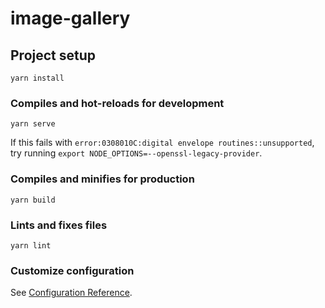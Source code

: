 # image-gallery

## Project setup
```
yarn install
```

### Compiles and hot-reloads for development
```
yarn serve
```
If this fails with `error:0308010C:digital envelope routines::unsupported`, try running `export NODE_OPTIONS=--openssl-legacy-provider`.

### Compiles and minifies for production
```
yarn build
```

### Lints and fixes files
```
yarn lint
```

### Customize configuration
See [Configuration Reference](https://cli.vuejs.org/config/).
